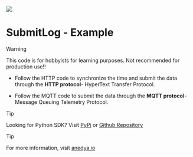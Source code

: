 [<img src="https://img.shields.io/badge/Anedya-Documentation-blue?style=for-the-badge">](https://docs.anedya.io?utm_source=github&utm_medium=link&utm_campaign=github-examples&utm_content=nodeMcu)

# SubmitLog - Example

> [!WARNING]
> This code is for hobbyists for learning purposes. Not recommended for production use!!


- Follow the HTTP code to synchronize the time and submit the data through the **HTTP protocol**- HyperText Transfer Protocol.

- Follow the MQTT code to submit the data through the **MQTT protocol**- Message Queuing Telemetry Protocol.





> [!TIP]
> Looking for Python SDK? Visit [PyPi](https://pypi.org/project/anedya-dev-sdk/) or [Github Repository](https://github.com/anedyaio/anedya-dev-sdk-pyhton)

>[!TIP]
> For more information, visit [anedya.io](https://anedya.io/?utm_source=github&utm_medium=link&utm_campaign=github-examples&utm_content=nodeMcu)
 